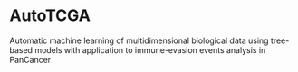 # AutoTCGA
Automatic machine learning of multidimensional biological data using tree-based models with application to immune-evasion events analysis in PanCancer
